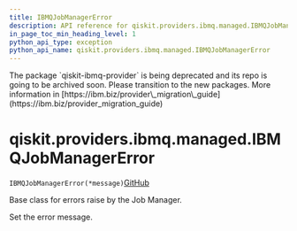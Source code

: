 ```yaml
---
title: IBMQJobManagerError
description: API reference for qiskit.providers.ibmq.managed.IBMQJobManagerError
in_page_toc_min_heading_level: 1
python_api_type: exception
python_api_name: qiskit.providers.ibmq.managed.IBMQJobManagerError
---
```


<Admonition title="Warning" type="caution">
  The package `qiskit-ibmq-provider` is being deprecated and its repo is going to be archived soon. Please transition to the new packages. More information in [https://ibm.biz/provider\_migration\_guide](https://ibm.biz/provider_migration_guide)
</Admonition>

# qiskit.providers.ibmq.managed.IBMQJobManagerError

<span id="qiskit.providers.ibmq.managed.IBMQJobManagerError" />

`IBMQJobManagerError(*message)`[GitHub](https://github.com/qiskit/qiskit/tree/stable/0.41/qiskit/providers/ibmq/managed/exceptions.py "view source code")

Base class for errors raise by the Job Manager.

Set the error message.


